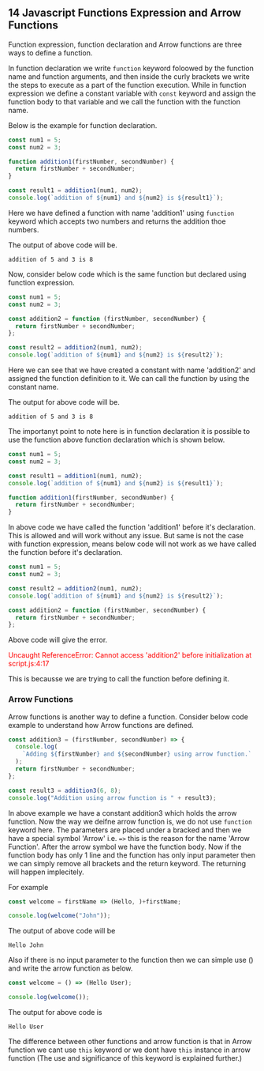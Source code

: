 ## 14 Javascript Functions Expression and Arrow Functions

Function expression, function declaration and Arrow functions are three ways to define a function.

In function declaration we write `function` keyword foloowed by the function name and function arguments, and then inside the curly brackets we write the steps to execute as a part of the function execution. While in function expression we define a constant variable with `const` keyword and assign the function body to that variable and we call the function with the function name.

Below is the example for function declaration.

```javascript
const num1 = 5;
const num2 = 3;

function addition1(firstNumber, secondNumber) {
  return firstNumber + secondNumber;
}

const result1 = addition1(num1, num2);
console.log(`addition of ${num1} and ${num2} is ${result1}`);
```

Here we have defined a function with name 'addition1' using `function` keyword which accepts two numbers and returns the addition thoe numbers.

The output of above code will be.

```
addition of 5 and 3 is 8
```

Now, consider below code which is the same function but declared using function expression.

```javascript
const num1 = 5;
const num2 = 3;

const addition2 = function (firstNumber, secondNumber) {
  return firstNumber + secondNumber;
};

const result2 = addition2(num1, num2);
console.log(`addition of ${num1} and ${num2} is ${result2}`);
```

Here we can see that we have created a constant with name 'addition2' and assigned the function definition to it. We can call the function by using the constant name.

The output for above code will be.

```
addition of 5 and 3 is 8
```

The importanyt point to note here is in function declaration it is possible to use the function above function declaration which is shown below.

```javascript
const num1 = 5;
const num2 = 3;

const result1 = addition1(num1, num2);
console.log(`addition of ${num1} and ${num2} is ${result1}`);

function addition1(firstNumber, secondNumber) {
  return firstNumber + secondNumber;
}
```

In above code we have called the function 'addition1' before it's declaration. This is allowed and will work without any issue. But same is not the case with function expression, means below code will not work as we have called the function before it's declaration.

```javascript
const num1 = 5;
const num2 = 3;

const result2 = addition2(num1, num2);
console.log(`addition of ${num1} and ${num2} is ${result2}`);

const addition2 = function (firstNumber, secondNumber) {
  return firstNumber + secondNumber;
};
```

Above code will give the error.

<p style="color:red;">Uncaught ReferenceError: Cannot access 'addition2' before initialization at script.js:4:17</p>

This is becausse we are trying to call the function before defining it.

### Arrow Functions

Arrow functions is another way to define a function. Consider below code example to understand how Arrow functions are defined.

```javascript
const addition3 = (firstNumber, secondNumber) => {
  console.log(
    `Adding ${firstNumber} and ${secondNumber} using arrow function.`
  );
  return firstNumber + secondNumber;
};

const result3 = addition3(6, 8);
console.log("Addition using arrow function is " + result3);
```

In above example we have a constant addition3 which holds the arrow function. Now the way we deifne arrow function is, we do not use `function` keyword here. The parameters are placed under a bracked and then we have a special symbol 'Arrow' i.e. `=>` this is the reason for the name 'Arrow Function'. After the arrow symbol we have the function body. Now if the function body has only 1 line and the function has only input parameter then we can simply remove all brackets and the return keyword. The returning will happen implecitely.

For example

```javascript
const welcome = firstName => (Hello, )+firstName;

console.log(welcome("John"));
```

The output of above code will be

```
Hello John
```

Also if there is no input parameter to the function then we can simple use () and write the arrow function as below.

```javascript
const welcome = () => (Hello User);

console.log(welcome());
```

The output for above code is

```
Hello User
```

The difference between other functions and arrow function is that in Arrow function we cant use `this` keyword or we dont have `this` instance in arrow function (The use and significance of this keyword is explained further.)

